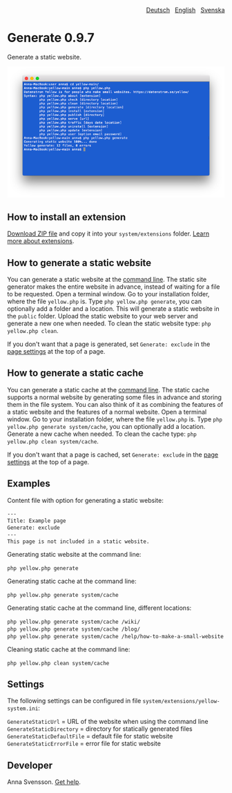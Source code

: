 <p align="right"><a href="README-de.md">Deutsch</a> &nbsp; <a href="README.md">English</a> &nbsp; <a href="README-sv.md">Svenska</a></p>

# Generate 0.9.7

Generate a static website.

<p align="center"><img src="SCREENSHOT.png" alt="Screenshot"></p>

## How to install an extension

[Download ZIP file](https://github.com/annaesvensson/yellow-generate/archive/refs/heads/main.zip) and copy it into your `system/extensions` folder. [Learn more about extensions](https://github.com/annaesvensson/yellow-update).

## How to generate a static website

You can generate a static website at the [command line](https://github.com/annaesvensson/yellow-core). The static site generator makes the entire website in advance, instead of waiting for a file to be requested. Open a terminal window. Go to your installation folder, where the file `yellow.php` is. Type `php yellow.php generate`, you can optionally add a folder and a location. This will generate a static website in the `public` folder. Upload the static website to your web server and generate a new one when needed. To clean the static website type: `php yellow.php clean`.

If you don't want that a page is generated, set `Generate: exclude` in the [page settings](https://github.com/annaesvensson/yellow-core#settings-page) at the top of a page.

## How to generate a static cache

You can generate a static cache at the [command line](https://github.com/annaesvensson/yellow-core). The static cache supports a normal website by generating some files in advance and storing them in the file system. You can also think of it as combining the features of a static website and the features of a normal website. Open a terminal window. Go to your installation folder, where the file `yellow.php` is. Type `php yellow.php generate system/cache`, you can optionally add a location. Generate a new cache when needed. To clean the cache type: `php yellow.php clean system/cache`.

If you don't want that a page is cached, set `Generate: exclude` in the [page settings](https://github.com/annaesvensson/yellow-core#settings-page) at the top of a page.

## Examples

Content file with option for generating a static website:

    ---
    Title: Example page
    Generate: exclude
    ---
    This page is not included in a static website.

Generating static website at the command line:

`php yellow.php generate`  

Generating static cache at the command line:

`php yellow.php generate system/cache`  

Generating static cache at the command line, different locations:

`php yellow.php generate system/cache /wiki/`  
`php yellow.php generate system/cache /blog/`  
`php yellow.php generate system/cache /help/how-to-make-a-small-website`  

Cleaning static cache at the command line:

`php yellow.php clean system/cache`  

## Settings

The following settings can be configured in file `system/extensions/yellow-system.ini`:

`GenerateStaticUrl` = URL of the website when using the command line  
`GenerateStaticDirectory` = directory for statically generated files  
`GenerateStaticDefaultFile` = default file for static website  
`GenerateStaticErrorFile` = error file for static website  

## Developer

Anna Svensson. [Get help](https://datenstrom.se/yellow/help/).
